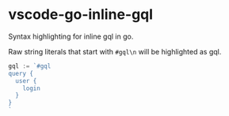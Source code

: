 # vscode-go-inline-gql
Syntax highlighting for inline gql in go.

Raw string literals that start with `#gql\n` will be highlighted as gql.

```go
gql := `#gql
query {
  user {
    login
  }
}
`
```
